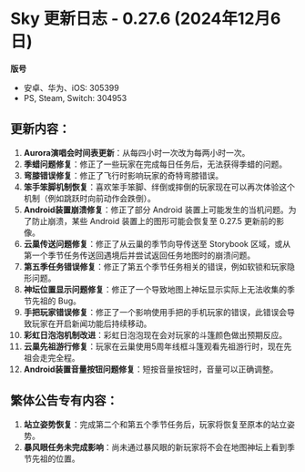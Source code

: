 # Sky 更新日志 - 0.27.6 (2024年12月6日)

**版号**
- 安卓、华为、iOS: 305399
- PS, Steam, Switch: 304953

## 更新内容：

1. **Aurora演唱会时间表更新**：从每四小时一次改为每两小时一次。
2. **季蜡问题修复**：修正了一些玩家在完成每日任务后，无法获得季蜡的问题。
3. **弯膝错误修复**：修正了飞行时影响玩家的奇特弯膝错误。
4. **笨手笨脚机制恢复**：喜欢笨手笨脚、绊倒或摔倒的玩家现在可以再次体验这个机制（例如跳跃时向前动作会跌倒）。
5. **Android装置崩溃修复**：修正了部分 Android 装置上可能发生的当机问题。为了防止崩溃，某些 Android 装置上的图形可能会恢复至 0.27.5 更新前的影像。
6. **云巢传送问题修复**：修正了从云巢的季节向导传送至 Storybook 区域，或从第一个季节任务传送回遇境后并尝试返回任务地图时的崩溃问题。
7. **第五季任务错误修复**：修正了第五个季节任务相关的错误，例如软锁和玩家隐形问题。
8. **神坛位置显示问题修复**：修正了一个导致地图上神坛显示实际上无法收集的季节先祖的 Bug。
9. **手把玩家错误修复**：修正了一个影响使用手把的手机玩家的错误，此错误会导致玩家在开启新闻功能后持续移动。
10. **彩虹日泡泡机制改进**：彩虹日泡泡现在会对玩家的斗篷颜色做出预期反应。
11. **云巢先祖游行修复**：玩家在云巢使用5周年线框斗篷观看先祖游行时，现在先祖会走完全程。
12. **Android装置音​​量按钮问题修复**：短按音量按钮时，音量可以正确调整。

## 繁体公告专有内容：

1. **站立姿势恢复**：完成第二个和第五个季节任务后，玩家将恢复至原本的站立姿势。
2. **暴风眼任务未完成影响**：尚未通过暴风眼的新玩家将不会在地图神坛上看到季节先祖的位置。